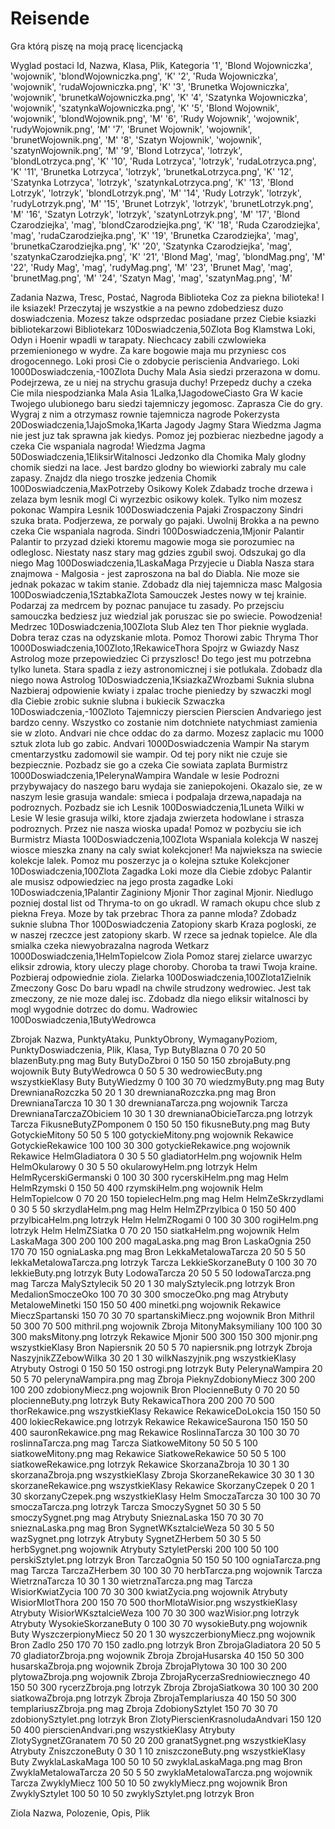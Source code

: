 # Reisende
Gra którą piszę na moją pracę licencjacką

Wyglad postaci 
Id, Nazwa, Klasa, Plik, Kategoria 
'1', 'Blond Wojowniczka', 'wojownik', 'blondWojowniczka.png', 'K'
'2', 'Ruda Wojowniczka', 'wojownik', 'rudaWojowniczka.png', 'K'
'3', 'Brunetka Wojowniczka', 'wojownik', 'brunetkaWojowniczka.png', 'K'
'4', 'Szatynka Wojowniczka', 'wojownik', 'szatynkaWojowniczka.png', 'K'
'5', 'Blond Wojownik', 'wojownik', 'blondWojownik.png', 'M'
'6', 'Rudy Wojownik', 'wojownik', 'rudyWojownik.png', 'M'
'7', 'Brunet Wojownik', 'wojownik', 'brunetWojownik.png', 'M'
'8', 'Szatyn Wojownik', 'wojownik', 'szatynWojownik.png', 'M'
'9', 'Blond Lotrzyca', 'lotrzyk', 'blondLotrzyca.png', 'K'
'10', 'Ruda Lotrzyca', 'lotrzyk', 'rudaLotrzyca.png', 'K'
'11', 'Brunetka Lotrzyca', 'lotrzyk', 'brunetkaLotrzyca.png', 'K'
'12', 'Szatynka Lotrzyca', 'lotrzyk', 'szatynkaLotrzyca.png', 'K'
'13', 'Blond Lotrzyk', 'lotrzyk', 'blondLotrzyk.png', 'M'
'14', 'Rudy Lotrzyk', 'lotrzyk', 'rudyLotrzyk.png', 'M'
'15', 'Brunet Lotrzyk', 'lotrzyk', 'brunetLotrzyk.png', 'M'
'16', 'Szatyn Lotrzyk', 'lotrzyk', 'szatynLotrzyk.png', 'M'
'17', 'Blond Czarodziejka', 'mag', 'blondCzarodziejka.png', 'K'
'18', 'Ruda Czarodziejka', 'mag', 'rudaCzarodziejka.png', 'K'
'19', 'Brunetka Czarodziejka', 'mag', 'brunetkaCzarodziejka.png', 'K'
'20', 'Szatynka Czarodziejka', 'mag', 'szatynkaCzarodziejka.png', 'K'
'21', 'Blond Mag', 'mag', 'blondMag.png', 'M'
'22', 'Rudy Mag', 'mag', 'rudyMag.png', 'M'
'23', 'Brunet Mag', 'mag', 'brunetMag.png', 'M'
'24', 'Szatyn Mag', 'mag', 'szatynMag.png', 'M'

Zadania
Nazwa, Tresc, Postać, Nagroda
Biblioteka	Coz za piekna bilioteka! I ile ksiazek! Przeczytaj je wszystkie a na pewno zdobedziesz duzo doswiadczenia. Mozesz takze odsprzedac posiadane przez Ciebie ksiazki bibliotekarzowi	Bibliotekarz	10Doswiadczenia,50Zlota
Bog Klamstwa	Loki, Odyn i Hoenir wpadli w tarapaty. Niechcacy zabili czwlowieka przemienionego w wydre. Za kare bogowie maja mu przyniesc cos drogocennego. Loki prosi Cie o zdobycie periscienia Andvariego.	Loki	1000Doswiadczenia,-100Zlota
Duchy	Mala Asia siedzi przerazona w domu. Podejrzewa, ze u niej na strychu grasuja duchy! Przepedz duchy a czeka Cie mila niespodzianka	Mala Asia	1Lalka,1JagodoweCiasto
Gra	W kacie Twojego ulubionego baru siedzi tajemniczy jegomosc. Zaprasza Cie do gry. Wygraj z nim a otrzymasz rownie tajemnicza nagrode	Pokerzysta	20Doswiadczenia,1JajoSmoka,1Karta
Jagody Jagmy	Stara Wiedzma Jagma nie jest juz tak sprawna jak kiedys. Pomoz jej pozbierac niezbedne jagody a czeka Cie wspaniala nagroda!	Wiedzma Jagma	50Doswiadczenia,1EliksirWitalnosci
Jedzonko dla Chomika	Maly glodny chomik siedzi na lace. Jest bardzo glodny bo wiewiorki zabraly mu cale zapasy. Znajdz dla niego troszke jedzenia	Chomik	100Doswiadczenia,MaxPotrzeby
Osikowy Kolek	Zdabadz troche drzewa i zelaza bym lesnik mogl Ci wyrzezbic osikowy kolek. Tylko nim mozesz pokonac Wampira	Lesnik	100Doswiadczenia
Pajaki	Zrospaczony Sindri szuka brata. Podjerzewa, ze porwaly go pajaki. Uwolnij Brokka a na pewno czeka Cie wspaniala nagroda.	Sindri	100Doswiadczenia,1Mjonir
Palantir	Palantir to przyzad dzieki ktoremu magowie moga sie porozumiec na odleglosc. Niestaty nasz stary mag gdzies zgubil swoj. Odszukaj go dla niego	Mag	100Doswiadczenia,1LaskaMaga
Przyjecie u Diabla	Nasza stara znajmowa - Malgosia - jest zaproszona na bal do Diabla. Nie moze sie jednak pokazac w takim stanie. Zdobadz dla niej tajemnicza masc	Malgosia	100Doswiadczenia,1SztabkaZlota
Samouczek	Jestes nowy w tej krainie. Podarzaj za medrcem by poznac panujace tu zasady. Po przejsciu samouczka bedziesz juz wiedzial jak poruszac sie po swiecie. Powodzenia!	Medrzec	10Doswiadczenia,100Zlota
Slub	Alez ten Thor pieknie wyglada. Dobra teraz czas na odyzskanie mlota. Pomoz Thorowi zabic Thryma	Thor	1000Doswiadczenia,100Zloto,1RekawiceThora
Spojrz w Gwiazdy	Nasz Astrolog moze przepowiedziec Ci przyszlosc! Do tego jest mu potrzebna tylko luneta. Stara spadla z iezy astronomicznej i sie potlukala. Zdobadz dla niego nowa	Astrolog	10Doswiadczenia,1KsiazkaZWrozbami
Suknia slubna	Nazbieraj odpowienie kwiaty i zpalac troche pieniedzy by szwaczki mogl dla Ciebie zrobic suknie slubna i bukiecik	Szwaczka	10Doswiadczenia,-100Zloto
Tajemniczy pierscien	Pierscien Andvariego jest bardzo cenny. Wszystko co zostanie nim dotchniete natychmiast zamienia sie w zloto. Andvari nie chce oddac do za darmo. Mozesz zaplacic mu 1000 sztuk zlota lub go zabic.	Andvari	1000Doswiadczenia
Wampir	Na starym cmentarzystku zadomowil sie wampir. Od tej pory nikt nie czuje sie bezpiecznie. Pozbadz sie go a czeka Cie sowiata zaplata	Burmistrz	1000Doswiadczenia,1PelerynaWampira
Wandale w lesie	Podrozni przybywajacy do naszego baru wydaja sie zaniepokojeni. Okazalo sie, ze w naszym lesie grasuja wandale: smieca i podpalaja drzewa,napadaja na podroznych. Pozbadz sie ich	Lesnik	100Doswiadczenia,1Luneta
Wilki w Lesie	W lesie grasuja wilki, ktore zjadaja zwierzeta hodowlane i strasza podroznych. Przez nie nasza wioska upada! Pomoz w pozbyciu sie ich	Burmistrz Miasta	100Doswiadczenia,100Zlota
Wspaniala kolekcja	W naszej wiosce mieszka znany na caly swiat kolekcjoner! Ma najwieksza na swiecie kolekcje lalek. Pomoz mu poszerzyc ja o kolejna sztuke	Kolekcjoner	10Doswiadczenia,100Zlota
Zagadka	Loki moze dla Ciebie zdobyc Palantir ale musisz odpowiedziec na jego prosta zagadke	Loki	10Doswiadczenia,1Palantir
Zaginiony Mjonir	Thor zaginal Mjonir. Niedlugo pozniej dostal list od Thryma-to on go ukradl. W ramach okupu chce slub z piekna Freya. Moze by tak przebrac Thora za panne mloda? Zdobadz suknie slubna	Thor	100Doswiadczenia
Zatopiony skarb	Kraza pogloski, ze w naszej rzeczce jest zatopiony skarb. W rzece sa jednak topielce. Ale dla smialka czeka niewyobrazalna nagroda	Wetkarz	1000Doswiadczenia,1HelmTopielcow
Ziola	Pomoz starej zielarce uwarzyc eliksir zdrowia, ktory uleczy plage choroby. Choroba ta trawi Twoja kraine. Pozbieraj odpowiednie ziola.	Zielarka	100Doswiadczenia,100Zlota1Zielnik
Zmeczony Gosc	Do baru wpadl na chwile strudzony wedrowiec. Jest tak zmeczony, ze nie moze dalej isc. Zdobadz dla niego eliksir witalnosci by mogl wygodnie dotrzec do domu.	Wadrowiec	100Doswiadczenia,1ButyWedrowca

Zbrojak
Nazwa, PunktyAtaku, PunktyObrony, WymaganyPoziom, PunktyDoswiadczenia, Plik, Klasa, Typ
ButyBlazna	0	70	20	50	blazenButy.png	mag	Buty
ButyDoZbroi	0	150	50	150	zbrojaButy.png	wojownik	Buty
ButyWedrowca	0	50	5	30	wedrowiecButy.png	wszystkieKlasy	Buty
ButyWiedzmy	0	100	30	70	wiedzmyButy.png	mag	Buty
DrewnianaRozczka	50	20	1	30	drewnianaRozczka.png	mag	Bron
DrewnianaTarcza	10	30	1	30	drewnianaTarcza.png	wojownik	Tarcza
DrewnianaTarczaZObiciem	10	30	1	30	drewnianaObicieTarcza.png	lotrzyk	Tarcza
FikusneButyZPomponem	0	150	50	150	fikusneButy.png	mag	Buty
GotyckieMitony	50	50	5	100	gotyckieMitony.png	wojownik	Rekawice
GotyckieRekawice	100	100	30	300	gotyckieRekawice.png	wojownik	Rekawice
HelmGladiatora	0	30	5	50	gladiatorHelm.png	wojownik	Helm
HelmOkularowy	0	30	5	50	okularowyHelm.png	lotrzyk	Helm
HelmRycerskiGermanski	0	100	30	300	rycerskiHelm.png	mag	Helm
HelmRzymski	0	150	50	400	rzymskiHelm.png	wojownik	Helm
HelmTopielcow	0	70	20	150	topielecHelm.png	mag	Helm
HelmZeSkrzydlami	0	30	5	50	skrzydlaHelm.png	mag	Helm
HelmZPrzylbica	0	150	50	400	przylbicaHelm.png	lotrzyk	Helm
HelmZRogami	0	100	30	300	rogiHelm.png	lotrzyk	Helm
HelmZSiatka	0	70	20	150	siatkaHelm.png	wojownik	Helm
LaskaMaga	300	200	100	200	magaLaska.png	mag	Bron
LaskaOgnia	250	170	70	150	ogniaLaska.png	mag	Bron
LekkaMetalowaTarcza	20	50	5	50	lekkaMetalowaTarcza.png	lotrzyk	Tarcza
LekkieSkorzaneButy	0	100	30	70	lekkieButy.png	lotrzyk	Buty
LodowaTarcza	20	50	5	50	lodowaTarcza.png	mag	Tarcza
MalySztylecik	50	20	1	30	malySztylecik.png	lotrzyk	Bron
MedalionSmoczeOko	100	70	30	300	smoczeOko.png	mag	Atrybuty
MetaloweMinetki	150	150	50	400	minetki.png	wojownik	Rekawice
MieczSpartanski	150	70	30	70	spartanskiMiecz.png	wojownik	Bron
Mithril	50	300	70	500	mithril.png	wojownik	Zbroja
MitonyMaksymiliany	100	100	30	300	maksMitony.png	lotrzyk	Rekawice
Mjonir	500	300	150	300	mjonir.png	wszystkieKlasy	Bron
Napiersnik	20	50	5	70	napiersnik.png	lotrzyk	Zbroja
NaszyjnikZZebowWilka	30	20	1	30	wilkNaszyjnik.png	wszystkieKlasy	Atrybuty
Ostrogi	0	150	50	150	ostrogi.png	lotrzyk	Buty
PelerynaWampira	20	50	5	70	pelerynaWampira.png	mag	Zbroja
PieknyZdobionyMiecz	300	200	100	200	zdobionyMiecz.png	wojownik	Bron
PlocienneButy	0	70	20	50	plocienneButy.png	lotrzyk	Buty
RekawicaThora	200	200	70	500	thorRekawice.png	wszystkieKlasy	Rekawice
RekawiceDoLokcia	150	150	50	400	lokiecRekawice.png	lotrzyk	Rekawice
RekawiceSaurona	150	150	50	400	sauronRekawice.png	mag	Rekawice
RoslinnaTarcza	30	100	30	70	roslinnaTarcza.png	mag	Tarcza
SiatkoweMitony	50	50	5	100	siatkoweMitony.png	mag	Rekawice
SiatkoweRekawice	50	50	5	100	siatkoweRekawice.png	lotrzyk	Rekawice
SkorzanaZbroja	10	30	1	30	skorzanaZbroja.png	wszystkieKlasy	Zbroja
SkorzaneRekawice	30	30	1	30	skorzaneRekawice.png	wszystkieKlasy	Rekawice
SkorzanyCzepek	0	20	1	30	skorzanyCzepek.png	wszystkieKlasy	Helm
SmoczaTarcza	30	100	30	70	smoczaTarcza.png	lotrzyk	Tarcza
SmoczySygnet	50	30	5	50	smoczySygnet.png	mag	Atrybuty
SnieznaLaska	150	70	30	70	snieznaLaska.png	mag	Bron
SygnetWKsztalcieWeza	50	30	5	50	wazSygnet.png	lotrzyk	Atrybuty
SygnetZHerbem	50	30	5	50	herbSygnet.png	wojownik	Atrybuty
SztyletPerski	200	100	50	100	perskiSztylet.png	lotrzyk	Bron
TarczaOgnia	50	150	50	100	ogniaTarcza.png	mag	Tarcza
TarczaZHerbem	30	100	30	70	herbTarcza.png	wojownik	Tarcza
WietrznaTarcza	10	30	1	30	wietrznaTarcza.png	mag	Tarcza
WisiorKwiatZycia	100	70	30	300	kwiatZycia.png	wojownik	Atrybuty
WisiorMlotThora	200	150	70	500	thorMlotaWisior.png	wszystkieKlasy	Atrybuty
WisiorWKsztalcieWeza	100	70	30	300	wazWisior.png	lotrzyk	Atrybuty
WysokieSkorzaneButy	0	100	30	70	wysokieButy.png	wojownik	Buty
WyszczerpionyMiecz	50	20	1	30	wyszczerbionyMiecz.png	wojownik	Bron
Zadlo	250	170	70	150	zadlo.png	lotrzyk	Bron
ZbrojaGladiatora	20	50	5	70	gladiatorZbroja.png	wojownik	Zbroja
ZbrojaHusarska	40	150	50	300	husarskaZbroja.png	wojownik	Zbroja
ZbrojaPlytowa	30	100	30	200	plytowaZbroja.png	wojownik	Zbroja
ZbrojaRycerzaSredniowiecznego	40	150	50	300	rycerzZbroja.png	lotrzyk	Zbroja
ZbrojaSiatkowa	30	100	30	200	siatkowaZbroja.png	lotrzyk	Zbroja
ZbrojaTemplariusza	40	150	50	300	templariuszZbroja.png	mag	Zbroja
ZdobionySztylet	150	70	30	70	zdobionySztylet.png	lotrzyk	Bron
ZlotyPierscienKrasnoludaAndvari	150	120	50	400	pierscienAndvari.png	wszystkieKlasy	Atrybuty
ZlotySygnetZGranatem	70	50	20	200	granatSygnet.png	wszystkieKlasy	Atrybuty
ZniszczoneButy	0	30	1	10	zniszczoneButy.png	wszystkieKlasy	Buty
ZwyklaLaskaMaga	100	50	10	50	zwyklaLaskaMaga.png	mag	Bron
ZwyklaMetalowaTarcza	20	50	5	50	zwyklaMetalowaTarcza.png	wojownik	Tarcza
ZwyklyMiecz	100	50	10	50	zwyklyMiecz.png	wojownik	Bron
ZwyklySztylet	100	50	10	50	zwyklySztylet.png	lotrzyk	Bron

Ziola
Nazwa, Polozenie, Opis, Plik
